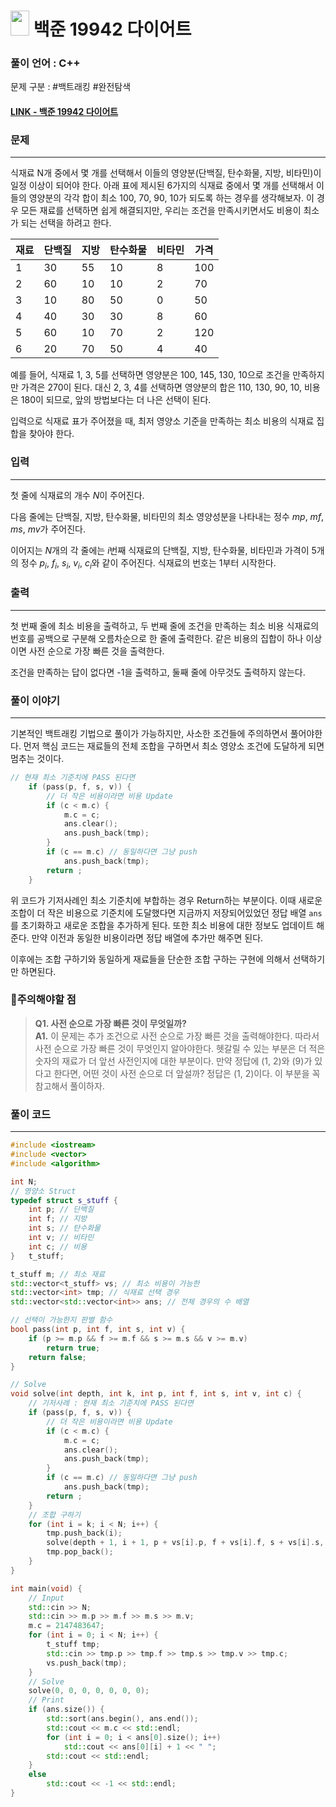
# <img src="https://d2gd6pc034wcta.cloudfront.net/tier/11.svg" width="30" height="40"> 백준 19942 다이어트


### 풀이 언어 : C++

문제 구분 : #백트래킹 #완전탐색
#### [LINK - 백준 19942 다이어트](https://www.acmicpc.net/problem/19942)

### 문제
<hr>

식재료 N개 중에서 몇 개를 선택해서 이들의 영양분(단백질, 탄수화물, 지방, 비타민)이 일정 이상이 되어야 한다. 아래 표에 제시된 6가지의 식재료 중에서 몇 개를 선택해서 이들의 영양분의 각각 합이 최소 100, 70, 90, 10가 되도록 하는 경우를 생각해보자. 이 경우 모든 재료를 선택하면 쉽게 해결되지만, 우리는 조건을 만족시키면서도 비용이 최소가 되는 선택을 하려고 한다.

<center>

|재료|단백질|지방|탄수화물|비타민|가격|
|-|-|-|-|-|-|
|1|30|55|10|8|100|
|2|60|10|10|2|70|
|3|10|80|50|0|50|
|4|40|30|30|8|60|
|5|60|10|70|2|120|
|6|20|70|50|4|40|
</center>
예를 들어, 식재료 1, 3, 5를 선택하면 영양분은 100, 145, 130, 10으로 조건을 만족하지만 가격은 270이 된다. 대신 2, 3, 4를 선택하면 영양분의 합은 110, 130, 90, 10, 비용은 180이 되므로, 앞의 방법보다는 더 나은 선택이 된다.

입력으로 식재료 표가 주어졌을 때, 최저 영양소 기준을 만족하는 최소 비용의 식재료 집합을 찾아야 한다.
### 입력
<hr>

첫 줄에 식재료의 개수 
$N$이 주어진다.

다음 줄에는 단백질, 지방, 탄수화물, 비타민의 최소 영양성분을 나타내는 정수 
$mp$, 
$mf$, 
$ms$, 
$mv$가 주어진다.

이어지는 
$N$개의 각 줄에는 
$i$번째 식재료의 단백질, 지방, 탄수화물, 비타민과 가격이 5개의 정수 
$p_i$, 
$f_i$, 
$s_i$, 
$v_i$, 
$c_i$와 같이 주어진다. 식재료의 번호는 1부터 시작한다.
### 출력
<hr>

첫 번째 줄에 최소 비용을 출력하고, 두 번째 줄에 조건을 만족하는 최소 비용 식재료의 번호를 공백으로 구분해 오름차순으로 한 줄에 출력한다. 같은 비용의 집합이 하나 이상이면 사전 순으로 가장 빠른 것을 출력한다.

조건을 만족하는 답이 없다면 -1을 출력하고, 둘째 줄에 아무것도 출력하지 않는다.
### 풀이 이야기
<hr>

기본적인 백트래킹 기법으로 풀이가 가능하지만, 사소한 조건들에 주의하면서 풀어야한다. 먼저 핵심 코드는 재료들의 전체 조합을 구하면서 최소 영양소 조건에 도달하게 되면 멈추는 것이다.
```c++
// 현재 최소 기준치에 PASS 된다면
    if (pass(p, f, s, v)) {
        // 더 작은 비용이라면 비용 Update
        if (c < m.c) {
            m.c = c;
            ans.clear();
            ans.push_back(tmp);
        }
        if (c == m.c) // 동일하다면 그냥 push
            ans.push_back(tmp);
        return ;
    }
```
위 코드가 기저사례인 최소 기준치에 부합하는 경우 Return하는 부분이다. 이때 새로운 조합이 더 작은 비용으로 기준치에 도달했다면 지금까지 저장되어있었던 정답 배열 `ans`를 초기화하고 새로운 조합을 추가하게 된다. 또한 최소 비용에 대한 정보도 업데이트 해준다. 만약 이전과 동일한 비용이라면 정답 배열에 추가만 해주면 된다.

이후에는 조합 구하기와 동일하게 재료들을 단순한 조합 구하는 구현에 의해서 선택하기만 하면된다.

### 🚨주의해야할 점
>**Q1. 사전 순으로 가장 빠른 것이 무엇일까?**  
>**A1.** 이 문제는 추가 조건으로 사전 순으로 가장 빠른 것을 출력해야한다. 따라서 사전 순으로 가장 빠른 것이 무엇인지 알아야한다. 헷갈릴 수 있는 부분은 더 적은 숫자의 재료가 더 앞선 사전인지에 대한 부분이다. 만약 정답에 (1, 2)와 (9)가 있다고 한다면, 어떤 것이 사전 순으로 더 앞설까? 정답은 (1, 2)이다. 이 부분을 꼭 참고해서 풀이하자.


### 풀이 코드
<hr>

``` c++
#include <iostream>
#include <vector>
#include <algorithm>

int N;
// 영양소 Struct
typedef struct s_stuff {
    int p; // 단백질
    int f; // 지방
    int s; // 탄수화물
    int v; // 비타민
    int c; // 비용
}   t_stuff;

t_stuff m; // 최소 재료
std::vector<t_stuff> vs; // 최소 비용이 가능한 
std::vector<int> tmp; // 식재료 선택 경우
std::vector<std::vector<int>> ans; // 전체 경우의 수 배열

// 선택이 가능한지 판별 함수
bool pass(int p, int f, int s, int v) {
    if (p >= m.p && f >= m.f && s >= m.s && v >= m.v)
        return true;
    return false;
}

// Solve
void solve(int depth, int k, int p, int f, int s, int v, int c) {
    // 기저사례 : 현재 최소 기준치에 PASS 된다면
    if (pass(p, f, s, v)) {
        // 더 작은 비용이라면 비용 Update
        if (c < m.c) {
            m.c = c;
            ans.clear();
            ans.push_back(tmp);
        }
        if (c == m.c) // 동일하다면 그냥 push
            ans.push_back(tmp);
        return ;
    }
    // 조합 구하기
    for (int i = k; i < N; i++) {
        tmp.push_back(i);
        solve(depth + 1, i + 1, p + vs[i].p, f + vs[i].f, s + vs[i].s, v + vs[i].v, c + vs[i].c);
        tmp.pop_back();
    }
}

int main(void) {
    // Input
    std::cin >> N;
    std::cin >> m.p >> m.f >> m.s >> m.v;
    m.c = 2147483647;
    for (int i = 0; i < N; i++) {
        t_stuff tmp;
        std::cin >> tmp.p >> tmp.f >> tmp.s >> tmp.v >> tmp.c;
        vs.push_back(tmp);
    }
    // Solve
    solve(0, 0, 0, 0, 0, 0, 0);
    // Print
    if (ans.size()) {
        std::sort(ans.begin(), ans.end());
        std::cout << m.c << std::endl;
        for (int i = 0; i < ans[0].size(); i++)
            std::cout << ans[0][i] + 1 << " ";
        std::cout << std::endl;
    }
    else
        std::cout << -1 << std::endl;
}
```
